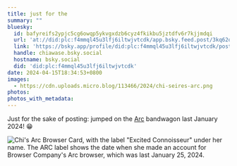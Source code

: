 ```yaml
---
title: just for the
summary: ""
bluesky:
  id: bafyreifs2ypjc5cg6owqp5ykvgxdzb6cyz4fkikbu5jztdfv6r7kjjmdqi
  url: 'at://did:plc:f4mmql45u3lfj6iltwjvtcdk/app.bsky.feed.post/3kq62q7mrdn2n'
  link: 'https://bsky.app/profile/did:plc:f4mmql45u3lfj6iltwjvtcdk/post/3kq62q7mrdn2n'
  handle: chiawase.bsky.social
  hostname: bsky.social
  did: 'did:plc:f4mmql45u3lfj6iltwjvtcdk'
date: 2024-04-15T18:34:53+0800
images:
  - https://cdn.uploads.micro.blog/113466/2024/chi-seires-arc.png
photos: 
photos_with_metadata: 
---
```


Just for the sake of posting: jumped on the [Arc](https://arc.net) bandwagon last January 2024! 😁

![Chi's Arc Browser Card, with the label "Excited Connoisseur" under her name. The ARC label shows the date when she made an account for Browser Company's Arc browser, which was last January 25, 2024.](https://chisenires.design/uploads/2024/chi-seires-arc.png)
